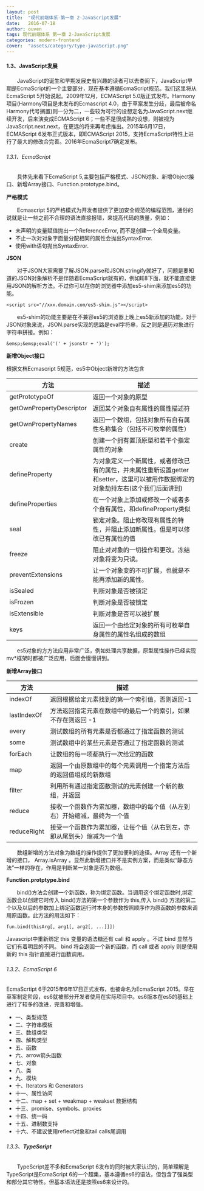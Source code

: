 ```yaml
---
layout: post
title:  "现代前端体系-第一章 2-JavaScript发展"
date:   2016-07-18
author: ouven
tags: 现代前端体系 第一章 2-JavaScript发展
categories: modern-frontend
cover:  "assets/category/type-javaScript.png"
---
```


#### 1.3、JavaScript发展

&emsp;&emsp;JavaScript的诞生和早期发展史有兴趣的读者可以去查阅下，JavaScript早期是EcmaScript的一个主要部分，现在基本遵循EcmaScript规范。我们这里将从EcmaScript 5开始说起。2009年12月，ECMAScript 5.0版正式发布。Harmony项目(Harmony项目是未发布的Ecmascript 4.0，由于草案发生分歧，最后被命名Harmony代号搁置)则一分为二，一些较为可行的设想定名为JavaScript.next继续开发，后来演变成ECMAScript 6；一些不是很成熟的设想，则被视为JavaScript.next.next，在更远的将来再考虑推出。2015年6月17日，ECMAScript 6发布正式版本，即ECMAScript 2015，支持EcmaScript特性上进行了最大的修改合完善。2016年EcmaScript7确定发布。

###### 1.3.1、EcmaScript

&emsp;&emsp;具体先来看下EcmaScript 5,主要包括严格模式、JSON对象、新增Object接口、新增Array接口、Function.prototype.bind。

**严格模式**

&emsp;&emsp;Ecmascript 5的严格模式为开发者提供了更加安全规范的编程范围，通俗的说就是让一些之前不合理的语法直接报错，来提高代码的质量，例如：

- 未声明的变量赋值抛出一个ReferenceError, 而不是创建一个全局变量。
- 不止一次对对象字面量分配相同的属性会抛出SyntaxError.
- 使用with语句抛出SyntaxError.

**JSON**

&emsp;&emsp;对于JSON大家需要了解JSON.parse和JSON.stringify就好了，问题是要知道的JSON对象解析不是伴随着EcmaScript就有的，例如IE8下面，就不能直接使用JSON的解析方法。不过你可以在你的浏览器中添加es5-shim来添加es5的功能。

```
<script src="//xxx.domain.com/es5-shim.js"></script>
```

&emsp;&emsp;es5-shim的功能主要是在不兼容es5的浏览器上晚上es5新添加的功能，对于JSON对象来说，JSON.parse实现的思路是eval字符串，反之则是遍历对象进行字符串拼接。例如：

```
&emsp;&emsp;eval('(' + jsonstr + ')');
```

**新增Object接口**

根据文档Ecmascript 5规范，es5中Object新增的方法包含

|方法|描述|
|---|---|
|getPrototypeOf|返回一个对象的原型|
|getOwnPropertyDescriptor|返回某个对象自有属性的属性描述符|
|getOwnPropertyNames|返回一个数组，包括对象所有自有属性名称集合（包括不可枚举的属性）|
|create|创建一个拥有置顶原型和若干个指定属性的对象|
|defineProperty|为对象定义一个新属性，或者修改已有的属性，并未属性重新设置getter和setter，这里可以被用作数据绑定的对象劫持左右(这个我们后面讲到)|
|defineProperties|在一个对象上添加或修改一个或者多个自有属性，和defineProperty类似|
|seal|锁定对象。阻止修改现有属性的特性，并阻止添加新属性。但是可以修改已有属性的值|
|freeze|阻止对对象的一切操作和更改。冻结对象将变为只读。|
|preventExtensions|让一个对象变的不可扩展，也就是不能再添加新的属性。|
|isSealed|判断对象是否被锁定|
|isFrozen|判断对象是否被锁定|
|isExtensible|判断对象是否可以被扩展 |
|keys|返回一个由给定对象的所有可枚举自身属性的属性名组成的数组 |

&emsp;&emsp;es5对象的方方法应用非常广泛，例如处理共享数据，原型属性操作已经实现mv*框架时都被广泛应用，后面会慢慢讲到。

**新增Array接口**

|方法|描述|
|---|---|
|indexOf|返回根据给定元素找到的第一个索引值，否则返回-1|
|lastIndexOf|方法返回指定元素在数组中的最后一个的索引，如果不存在则返回 -1|
|every|测试数组的所有元素是否都通过了指定函数的测试|
|some|测试数组中的某些元素是否通过了指定函数的测试|
|forEach|让数组的每一项都执行一次给定的函数|
|map|返回一个由原数组中的每个元素调用一个指定方法后的返回值组成的新数组|
|filter|利用所有通过指定函数测试的元素创建一个新的数组，并返回|
|reduce|接收一个函数作为累加器，数组中的每个值（从左到右）开始缩减，最终为一个值|
|reduceRight|接受一个函数作为累加器，让每个值（从右到左，亦即从尾到头）缩减为一个值|

&emsp;&emsp;数组新增的方法对象为数组的操作提供了更加便利的途径。Array 还有一个新增的接口， Array.isArray 。显然此新增接口并不是实例方案，而是类似“静态方法”一样的存在，作用是判断某一对象是否为数组。

**Function.protptype.bind**

&emsp;&emsp;bind()方法会创建一个新函数，称为绑定函数。当调用这个绑定函数时,绑定函数会以创建它时传入 bind()方法的第一个参数作为 this,传入 bind() 方法的第二个以及以后的参数加上绑定函数运行时本身的参数按照顺序作为原函数的参数来调用原函数。此方法的用法如下：

```
fun.bind(thisArg[, arg1[, arg2[, ...]]])
```

Javascript中重新绑定 this 变量的语法糖还有 call 和 apply 。不过 bind 显然与它们有着明显的不同。 bind 将会返回一个新的函数，而 call 或者 apply 则是使用新的 this 指针直接进行函数调用。

###### 1.3.2、EcmaScript 6

EcmaScrtipt 6于2015年6年17日正式发布，也被命名为EcmaScript 2015。早在草案制定阶段，es6就被部分开发者使用在实际项目中。es6版本在es5的基础上进行了较多的改进，完善和增强。

* 一、类型规范
* 二、字符串模板
* 三、数组类型
* 四、解构类型
* 五、函数
* 六、arrow箭头函数
* 七、对象
* 八、类
* 九、模块
* 十、Iterators 和 Generators
* 十一、属性访问
* 十二、map + set + weakmap + weakset 数据结构
* 十三、promise、symbols、proxies
* 十四、统一码
* 十五、进制数支持
* 十六、不建议使用reflect对象和tail calls尾调用

###### 1.3.3、**TypeScript**

&emsp;&emsp;TypeScript差不多和EcmaScript 6发布的同时被大家认识的，简单理解是TypeScript是EcmaScript 6的一个超集，基本遵循es6的语法，但包含了强类型和部分其它特性。但基本语法还是按照es6来设计的。




